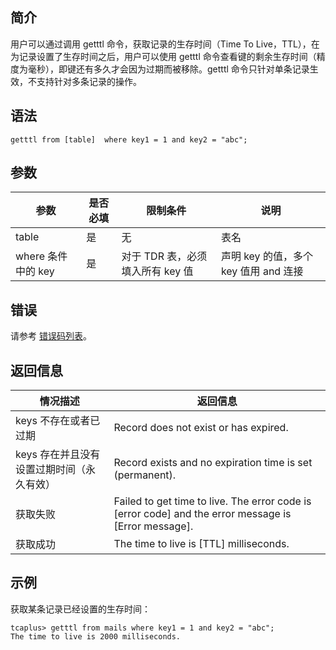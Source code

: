 ## 简介
用户可以通过调用 getttl 命令，获取记录的生存时间（Time To Live，TTL），在为记录设置了生存时间之后，用户可以使用 getttl 命令查看键的剩余生存时间（精度为毫秒），即键还有多久才会因为过期而被移除。getttl 命令只针对单条记录生效，不支持针对多条记录的操作。

## 语法
```
getttl from [table]  where key1 = 1 and key2 = "abc";
```

## 参数

| 参数             | 是否必填 | 限制条件                     | 说明                            |
| ---------------- | -------- | ---------------------------- | ------------------------------- |
| table            | 是       | 无                           | 表名                            |
| where 条件中的 key | 是       | 对于 TDR 表，必须填入所有 key 值 | 声明 key 的值，多个 key 值用 and 连接 |

## 错误
请参考 [错误码列表](https://intl.cloud.tencent.com/document/product/1016/38791)。

## 返回信息

| 情况描述                                 | 返回信息                                                     |
| ---------------------------------------- | ------------------------------------------------------------ |
| keys 不存在或者已过期                     | Record does not exist or has expired\.                       |
| keys 存在并且没有设置过期时间（永久有效） | Record exists and no expiration time is set \(permanent\)\.  |
| 获取失败                                 | Failed to get time to live\. The error code is \[error code\] and the error message is \[Error message\]\. |
| 获取成功                                 | The time to live is \[TTL\] milliseconds\.                   |


## 示例
获取某条记录已经设置的生存时间：
```
tcaplus> getttl from mails where key1 = 1 and key2 = "abc";
The time to live is 2000 milliseconds.
```
